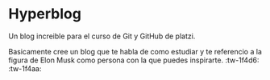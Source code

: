 # Hyperblog
Un blog increible para el curso de Git y GitHub de platzi.

Basicamente cree un blog que te habla de como estudiar y te referencio a la figura de Elon Musk como persona con la que puedes inspirarte.
:tw-1f4d6: :tw-1f4aa:   